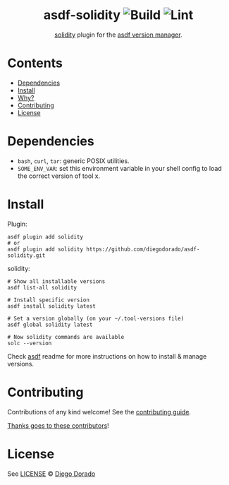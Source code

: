 <div align="center">

# asdf-solidity ![Build](https://github.com/diegodorado/asdf-solidity/workflows/Build/badge.svg) ![Lint](https://github.com/diegodorado/asdf-solidity/workflows/Lint/badge.svg)

[solidity](https://docs.soliditylang.org/en/latest/) plugin for the [asdf version manager](https://asdf-vm.com).

</div>

# Contents

- [Dependencies](#dependencies)
- [Install](#install)
- [Why?](#why)
- [Contributing](#contributing)
- [License](#license)

# Dependencies

- `bash`, `curl`, `tar`: generic POSIX utilities.
- `SOME_ENV_VAR`: set this environment variable in your shell config to load the correct version of tool x.

# Install

Plugin:

```shell
asdf plugin add solidity
# or
asdf plugin add solidity https://github.com/diegodorado/asdf-solidity.git
```

solidity:

```shell
# Show all installable versions
asdf list-all solidity

# Install specific version
asdf install solidity latest

# Set a version globally (on your ~/.tool-versions file)
asdf global solidity latest

# Now solidity commands are available
solc --version
```

Check [asdf](https://github.com/asdf-vm/asdf) readme for more instructions on how to
install & manage versions.

# Contributing

Contributions of any kind welcome! See the [contributing guide](contributing.md).

[Thanks goes to these contributors](https://github.com/diegodorado/asdf-solidity/graphs/contributors)!

# License

See [LICENSE](LICENSE) © [Diego Dorado](https://github.com/diegodorado/)

